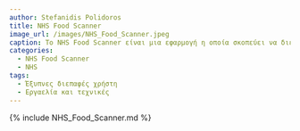 ```yaml
---
author: Stefanidis Polidoros
title: NHS Food Scanner
image_url: /images/NHS_Food_Scanner.jpeg
caption: Το NHS Food Scanner είναι μια εφαρμογή η οποία σκοπεύει να διευκολύνει τον άνθρωπο στον υπολογισμό των μακροθρεπτικών των τροφών. Λειτουργεί με scanner και χρησιμοποιεί το barcode του προϊόντος.
categories:
  - NHS Food Scanner
  - NHS
tags:
  - Έξυπνες διεπαφές χρήστη
  - Εργαελία και τεχνικές
---
```


{% include NHS_Food_Scanner.md %}
